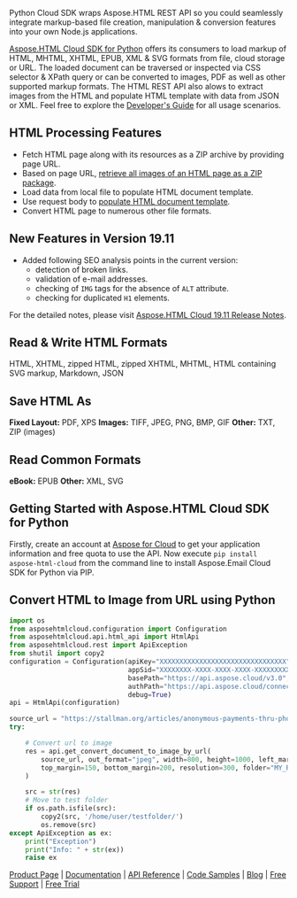 Python Cloud SDK wraps Aspose.HTML REST API so you could seamlessly integrate markup-based file creation, manipulation & conversion features into your own Node.js applications.

[Aspose.HTML Cloud SDK for Python](https://products.aspose.cloud/html/python) offers its consumers to load markup of HTML, MHTML, XHTML, EPUB, XML & SVG formats from file, cloud storage or URL. The loaded document can be traversed or inspected via CSS selector & XPath query or can be converted to images, PDF as well as other supported markup formats. The HTML REST API also alows to extract images from the HTML and populate HTML template with data from JSON or XML. Feel free to explore the [Developer's Guide](https://docs.aspose.cloud/display/htmlcloud/Developer+Guide) for all usage scenarios. 

## HTML Processing Features

- Fetch HTML page along with its resources as a ZIP archive by providing page URL.
- Based on page URL, [retrieve all images of an HTML page as a ZIP package](https://docs.aspose.cloud/display/htmlcloud/Get+Images+from+HTML+document).
- Load data from local file to populate HTML document template.
- Use request body to [populate HTML document template](https://docs.aspose.cloud/display/htmlcloud/Populate+HTML+Document+Template+with+Data).
- Convert HTML page to numerous other file formats.

## New Features in Version 19.11

- Added following SEO analysis points in the current version:
  - detection of broken links.
  - validation of e-mail addresses.
  - checking of `IMG` tags for the absence of `ALT` attribute.
  - checking for duplicated `H1` elements.

For the detailed notes, please visit [Aspose.HTML Cloud 19.11 Release Notes](https://docs.aspose.cloud/display/htmlcloud/Aspose.HTML+Cloud+19.11+Release+Notes).

## Read & Write HTML Formats

HTML, XHTML, zipped HTML, zipped XHTML, MHTML, HTML containing SVG markup, Markdown, JSON

## Save HTML As

**Fixed Layout:** PDF, XPS
**Images:** TIFF, JPEG, PNG, BMP, GIF
**Other:** TXT, ZIP (images)

## Read Common Formats

**eBook:** EPUB
**Other:** XML, SVG

## Getting Started with Aspose.HTML Cloud SDK for Python

Firstly, create an account at [Aspose for Cloud](https://dashboard.aspose.cloud/#/apps) to get your application information and free quota to use the API. Now execute `pip install aspose-html-cloud` from the command line to install Aspose.Email Cloud SDK for Python via PIP. 

## Convert HTML to Image from URL using Python

```python
import os
from asposehtmlcloud.configuration import Configuration
from asposehtmlcloud.api.html_api import HtmlApi
from asposehtmlcloud.rest import ApiException
from shutil import copy2
configuration = Configuration(apiKey="XXXXXXXXXXXXXXXXXXXXXXXXXXXXXXXX",
                              appSid="XXXXXXXX-XXXX-XXXX-XXXX-XXXXXXXXXXXX",
                              basePath="https://api.aspose.cloud/v3.0",
                              authPath="https://api.aspose.cloud/connect/token",
                              debug=True)
api = HtmlApi(configuration)

source_url = "https://stallman.org/articles/anonymous-payments-thru-phones.html"
try:

    # Convert url to image
    res = api.get_convert_document_to_image_by_url(
        source_url, out_format="jpeg", width=800, height=1000, left_margin=50, right_margin=100,
        top_margin=150, bottom_margin=200, resolution=300, folder="MY_REMOTE_FOLDER", storage=""
    )

    src = str(res)
    # Move to test folder
    if os.path.isfile(src):
        copy2(src, '/home/user/testfolder/')
        os.remove(src)
except ApiException as ex:
    print("Exception")
    print("Info: " + str(ex))
    raise ex
```

[Product Page](https://products.aspose.cloud/html/python) | [Documentation](https://docs.aspose.cloud/display/htmlcloud/Home) | [API Reference](https://apireference.aspose.cloud/html/) | [Code Samples](https://github.com/aspose-html-cloud/aspose-html-cloud-python) | [Blog](https://blog.aspose.cloud/category/html/) | [Free Support](https://forum.aspose.cloud/c/html) | [Free Trial](https://dashboard.aspose.cloud/#/apps)

